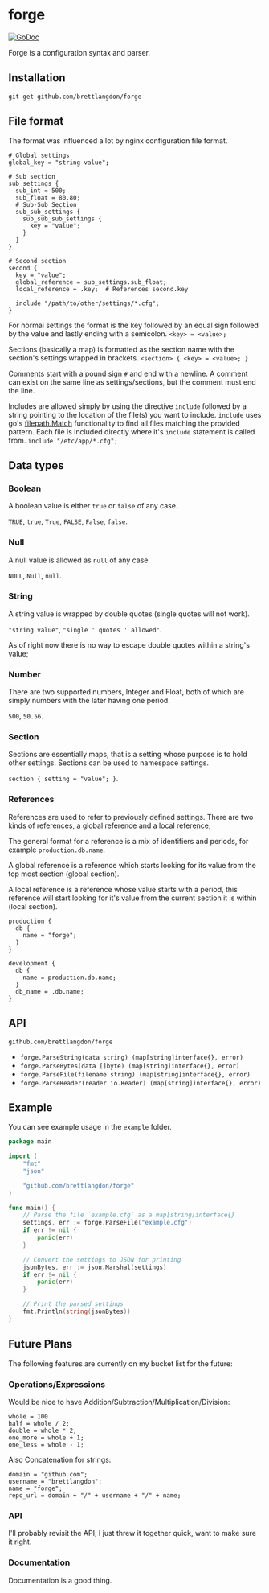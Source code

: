 forge
=====

[![GoDoc](https://godoc.org/github.com/brettlangdon/forge?status.svg)](https://godoc.org/github.com/brettlangdon/forge)

Forge is a configuration syntax and parser.

## Installation

`git get github.com/brettlangdon/forge`

## File format

The format was influenced a lot by nginx configuration file format.

```config
# Global settings
global_key = "string value";

# Sub section
sub_settings {
  sub_int = 500;
  sub_float = 80.80;
  # Sub-Sub Section
  sub_sub_settings {
    sub_sub_sub_settings {
      key = "value";
    }
  }
}

# Second section
second {
  key = "value";
  global_reference = sub_settings.sub_float;
  local_reference = .key;  # References second.key

  include "/path/to/other/settings/*.cfg";
}
```

For normal settings the format is the key followed by an equal sign followed by the value and lastly ending with a semicolon.
`<key> = <value>;`

Sections (basically a map) is formatted as the section name with the section's settings wrapped in brackets.
`<section> { <key> = <value>; }`

Comments start with a pound sign `#` and end with a newline. A comment can exist on the same line as settings/sections, but the comment must end the line.

Includes are allowed simply by using the directive `include` followed by a string pointing to the location of the file(s) you want to include.
`include` uses go's [filepath.Match](http://golang.org/pkg/path/filepath/#Glob) functionality to find all files matching the provided pattern.
Each file is included directly where it's `include` statement is called from.
`include "/etc/app/*.cfg";`

## Data types

### Boolean
A boolean value is either `true` or `false` of any case.

`TRUE`, `true`, `True`, `FALSE`, `False`, `false`.

### Null

A null value is allowed as `null` of any case.

`NULL`, `Null`, `null`.

### String
A string value is wrapped by double quotes (single quotes will not work).

`"string value"`, `"single ' quotes ' allowed"`.

As of right now there is no way to escape double quotes within a string's value;

### Number

There are two supported numbers, Integer and Float, both of which are simply numbers with the later having one period.

`500`, `50.56`.

### Section

Sections are essentially maps, that is a setting whose purpose is to hold other settings.
Sections can be used to namespace settings.

`section { setting = "value"; }`.


### References

References are used to refer to previously defined settings. There are two kinds of references, a global reference and a local reference;

The general format for a reference is a mix of identifiers and periods, for example `production.db.name`.

A global reference is a reference which starts looking for its value from the top most section (global section).

A local reference is a reference whose value starts with a period, this reference will start looking for it's value from the current section it is within (local section).

```config
production {
  db {
    name = "forge";
  }
}

development {
  db {
    name = production.db.name;
  }
  db_name = .db.name;
}
```

## API

`github.com/brettlangdon/forge`

* `forge.ParseString(data string) (map[string]interface{}, error)`
* `forge.ParseBytes(data []byte) (map[string]interface{}, error)`
* `forge.ParseFile(filename string) (map[string]interface{}, error)`
* `forge.ParseReader(reader io.Reader) (map[string]interface{}, error)`


## Example

You can see example usage in the `example` folder.

```go
package main

import (
	"fmt"
	"json"

	"github.com/brettlangdon/forge"
)

func main() {
	// Parse the file `example.cfg` as a map[string]interface{}
	settings, err := forge.ParseFile("example.cfg")
	if err != nil {
		panic(err)
	}

	// Convert the settings to JSON for printing
	jsonBytes, err := json.Marshal(settings)
	if err != nil {
		panic(err)
	}

	// Print the parsed settings
	fmt.Println(string(jsonBytes))
}
```

## Future Plans

The following features are currently on my bucket list for the future:

### Operations/Expressions

Would be nice to have Addition/Subtraction/Multiplication/Division:

```config
whole = 100
half = whole / 2;
double = whole * 2;
one_more = whole + 1;
one_less = whole - 1;
```

Also Concatenation for strings:

```config
domain = "github.com";
username = "brettlangdon";
name = "forge";
repo_url = domain + "/" + username + "/" + name;
```

### API

I'll probably revisit the API, I just threw it together quick, want to make sure it right.

### Documentation

Documentation is a good thing.
